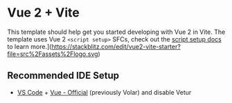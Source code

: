 # Vue 2 + Vite

This template should help get you started developing with Vue 2 in Vite. The template uses Vue 2 `<script setup>` SFCs, check out the [script setup docs](https://v3.vuejs.org/api/sfc-script-setup.html#sfc-script-setup) to learn more.](https://stackblitz.com/edit/vue2-vite-starter?file=src%2Fassets%2Flogo.svg)

## Recommended IDE Setup

- [VS Code](https://code.visualstudio.com/) + [Vue - Official](https://marketplace.visualstudio.com/items?itemName=Vue.volar) (previously Volar) and disable Vetur
